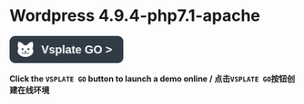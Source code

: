 # Wordpress 4.9.4-php7.1-apache

<a href="https://www.vsplate.com/?docker-compose=https://github.com/vsplate/dcenvs/wordpress/4.9.4-php7.1-apache"><img alt="VSPLATE GO" src="https://raw.githubusercontent.com/vsplate/images/master/vsgo_btn.png" width="200px"></a>

**Click the `VSPLATE GO` button to launch a demo online / 点击`VSPLATE GO`按钮创建在线环境**